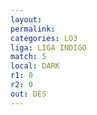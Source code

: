 ```yaml
---
layout: 
permalink: 
categories: LO3
liga: LIGA INDIGO
match: 5
local: DARK
r1: 0
r2: 0
out: DES
---
```

